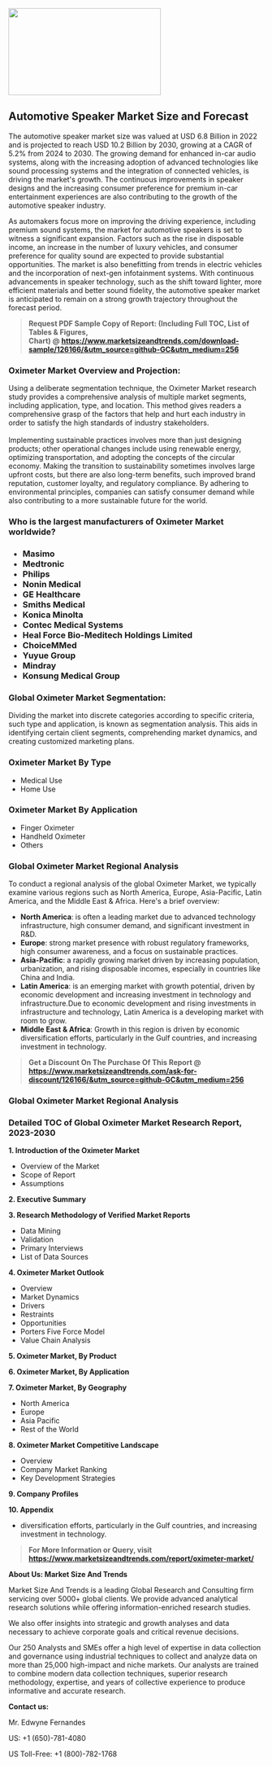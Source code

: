 <p><img class="alignnone size-medium wp-image-20088" src="https://ffe5etoiles.com/wp-content/uploads/2024/12/MST1-300x171.png" alt="" width="300" height="171" /></p><h2>Automotive Speaker Market Size and Forecast</h2><p>The automotive speaker market size was valued at USD 6.8 Billion in 2022 and is projected to reach USD 10.2 Billion by 2030, growing at a CAGR of 5.2% from 2024 to 2030. The growing demand for enhanced in-car audio systems, along with the increasing adoption of advanced technologies like sound processing systems and the integration of connected vehicles, is driving the market's growth. The continuous improvements in speaker designs and the increasing consumer preference for premium in-car entertainment experiences are also contributing to the growth of the automotive speaker industry.</p><p>As automakers focus more on improving the driving experience, including premium sound systems, the market for automotive speakers is set to witness a significant expansion. Factors such as the rise in disposable income, an increase in the number of luxury vehicles, and consumer preference for quality sound are expected to provide substantial opportunities. The market is also benefitting from trends in electric vehicles and the incorporation of next-gen infotainment systems. With continuous advancements in speaker technology, such as the shift toward lighter, more efficient materials and better sound fidelity, the automotive speaker market is anticipated to remain on a strong growth trajectory throughout the forecast period.</p></p><blockquote id="" class=""><strong>Request PDF Sample Copy of Report: (Including Full TOC, List of Tables &amp; Figures, Chart)&nbsp;@&nbsp;<strong><a href="https://www.marketsizeandtrends.com/download-sample/126166/&utm_source=github-GC&utm_medium=256" target="_blank">https://www.marketsizeandtrends.com/download-sample/126166/&utm_source=github-GC&utm_medium=256</a></strong></strong></blockquote><h3 id="" class="">Oximeter Market&nbsp;Overview and Projection:</h3><p id="" class="">Using a deliberate segmentation technique, the Oximeter Market research study provides a comprehensive analysis of multiple market segments, including application, type, and location. This method gives readers a comprehensive grasp of the factors that help and hurt each industry in order to satisfy the high standards of industry stakeholders. <br /> <br />Implementing sustainable practices involves more than just designing products; other operational changes include using renewable energy, optimizing transportation, and adopting the concepts of the circular economy. Making the transition to sustainability sometimes involves large upfront costs, but there are also long-term benefits, such improved brand reputation, customer loyalty, and regulatory compliance. By adhering to environmental principles, companies can satisfy consumer demand while also contributing to a more sustainable future for the world.</p><h3 id="" class="">Who is the largest manufacturers of&nbsp;Oximeter Market worldwide?</h3><h3 class=""><p><ul><li>Masimo </li><li> Medtronic </li><li> Philips </li><li> Nonin Medical </li><li> GE Healthcare </li><li> Smiths Medical </li><li> Konica Minolta </li><li> Contec Medical Systems </li><li> Heal Force Bio-Meditech Holdings Limited </li><li> ChoiceMMed </li><li> Yuyue Group </li><li> Mindray </li><li> Konsung Medical Group</li></ul></p></h3><h3 id="" class="">Global&nbsp;Oximeter Market Segmentation:</h3><p id="" class="">Dividing the market into discrete categories according to specific criteria, such type and application, is known as segmentation analysis. This aids in identifying certain client segments, comprehending market dynamics, and creating customized marketing plans.</p><h3 id="" class="">Oximeter Market&nbsp;By Type</h3><p><p><ul><li>Medical Use</li><li> Home Use</p></li></ul></p></p><h3 id="" class="">Oximeter Market&nbsp;By Application</h3><p class=""><p><ul><li>Finger Oximeter</li><li> Handheld Oximeter</li><li> Others</li></ul></p></p><h3 id="" class="">Global Oximeter Market Regional Analysis</h3><p id="" class="">To conduct a regional analysis of the global Oximeter Market, we typically examine various regions such as North America, Europe, Asia-Pacific, Latin America, and the Middle East &amp; Africa. Here's a brief overview:</p><ul><li><strong>North America</strong>: is often a leading market due to advanced technology infrastructure, high consumer demand, and significant investment in R&amp;D.</li><li><strong>Europe</strong>: strong market presence with robust regulatory frameworks, high consumer awareness, and a focus on sustainable practices.</li><li><strong>Asia-Pacific</strong>: a rapidly growing market driven by increasing population, urbanization, and rising disposable incomes, especially in countries like China and India.</li><li><strong>Latin America</strong>: is an emerging market with growth potential, driven by economic development and increasing investment in technology and infrastructure.Due to economic development and rising investments in infrastructure and technology, Latin America is a developing market with room to grow.</li><li><strong>Middle East &amp; Africa</strong>: Growth in this region is driven by economic diversification efforts, particularly in the Gulf countries, and increasing investment in technology.</li></ul><blockquote id="" class=""><strong>Get a Discount On The Purchase Of This Report @ <strong><a href="https://www.marketsizeandtrends.com/ask-for-discount/126166/&utm_source=github-GC&utm_medium=256" target="_blank">https://www.marketsizeandtrends.com/ask-for-discount/126166/&utm_source=github-GC&utm_medium=256</a></strong></strong></blockquote><h3 id="" class="">Global Oximeter Market Regional Analysis</h3><h3 id="" class="">Detailed TOC of Global Oximeter Market Research Report, 2023-2030</h3><p id="" class=""><strong>1. Introduction of the Oximeter Market</strong></p><ul><li>Overview of the Market</li><li>Scope of Report</li><li>Assumptions</li></ul><p id="" class=""><strong>2. Executive Summary</strong></p><p id="" class=""><strong>3. Research Methodology of Verified Market Reports</strong></p><ul><li>Data Mining</li><li>Validation</li><li>Primary Interviews</li><li>List of Data Sources</li></ul><p id="" class=""><strong>4. Oximeter Market Outlook</strong></p><ul><li>Overview</li><li>Market Dynamics</li><li>Drivers</li><li>Restraints</li><li>Opportunities</li><li>Porters Five Force Model</li><li>Value Chain Analysis</li></ul><p id="" class=""><strong>5. Oximeter Market, By Product</strong></p><p id="" class=""><strong>6. Oximeter Market, By Application</strong></p><p id="" class=""><strong>7. Oximeter Market, By Geography</strong></p><ul><li>North America</li><li>Europe</li><li>Asia Pacific</li><li>Rest of the World</li></ul><p id="" class=""><strong>8. Oximeter Market Competitive Landscape</strong></p><ul><li>Overview</li><li>Company Market Ranking</li><li>Key Development Strategies</li></ul><p id="" class=""><strong>9. Company Profiles</strong></p><p id="" class=""><strong>10. Appendix</strong></p><ul><li>diversification efforts, particularly in the Gulf countries, and increasing investment in technology.</li></ul><blockquote id="" class=""><strong>For More Information or Query, visit <strong><strong><a href="https://www.marketsizeandtrends.com/report/oximeter-market/" target="_blank">https://www.marketsizeandtrends.com/report/oximeter-market/</a></strong></strong></strong></blockquote><p id="" class=""><strong>About Us: Market Size And Trends</strong></p><p id="" class="">Market Size And Trends is a leading Global Research and Consulting firm servicing over 5000+ global clients. We provide advanced analytical research solutions while offering information-enriched research studies.</p><p id="" class="">We also offer insights into strategic and growth analyses and data necessary to achieve corporate goals and critical revenue decisions.</p><p id="" class="">Our 250 Analysts and SMEs offer a high level of expertise in data collection and governance using industrial techniques to collect and analyze data on more than 25,000 high-impact and niche markets. Our analysts are trained to combine modern data collection techniques, superior research methodology, expertise, and years of collective experience to produce informative and accurate research.</p><p id="" class=""><strong>Contact us:</strong></p><p id="" class="">Mr. Edwyne Fernandes</p><p id="" class="">US: +1 (650)-781-4080</p><p id="" class="">US Toll-Free: +1 (800)-782-1768</p>
